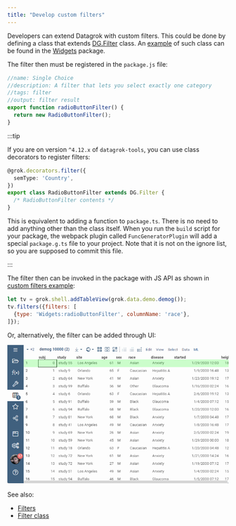 ```yaml
---
title: "Develop custom filters"
---
```


Developers can extend Datagrok with custom filters. This could be done by defining a class that extends
[DG.Filter](http://datagrok.ai/js-api/dg/classes/Filter) class. An
[example](https://github.com/datagrok-ai/public/blob/master/packages/Widgets/src/filters/radio-button-filter.ts) of such
class can be found in the [Widgets](https://github.com/datagrok-ai/public/tree/master/packages/Widgets) package.

The filter then must be registered in the `package.js` file:

```js
//name: Single Choice
//description: A filter that lets you select exactly one category
//tags: filter
//output: filter result
export function radioButtonFilter() {
  return new RadioButtonFilter();
}

```

:::tip

If you are on version `^4.12.x` of `datagrok-tools`, you can use class decorators to register filters:

```ts
@grok.decorators.filter({
  semType: 'Country',
})
export class RadioButtonFilter extends DG.Filter {
  /* RadioButtonFilter contents */
}
```

This is equivalent to adding a function to `package.ts`. There is no need to add anything other than the class itself.
When you run the `build` script for your package, the webpack plugin called `FuncGeneratorPlugin` will add a special
`package.g.ts` file to your project. Note that it is not on the ignore list, so you are supposed to commit this file.

:::

The filter then can be invoked in the package with JS API as shown in
[custom filters example](https://dev.datagrok.ai/js/samples/ui/viewers/filters/custom-filters):

```js
let tv = grok.shell.addTableView(grok.data.demo.demog());
tv.filters({filters: [
  {type: 'Widgets:radioButtonFilter', columnName: 'race'},
]});

```

Or, alternatively, the filter can be added through UI:

![custom-filters](custom-filters.gif)

See also:

* [Filters](../../../visualize/viewers/filters.md)
* [Filter class](http://datagrok.ai/js-api/dg/classes/Filter)
